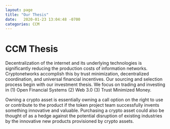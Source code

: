 ```yaml
---
layout: page
title: "Our Thesis"
date:   2020-01-23 13:04:48 -0700
categories: CCM
---
```

# CCM Thesis

Decentralization of the internet and its underlying technologies is significantly reducing the production costs of information networks. Cryptonetworks accomplish this by trust minimization, decentralized coordination, and universal financial incentives. Our sourcing and selection process begin with our investment thesis. We focus on trading and investing in (1) Open Financial Systems (2) Web 3.0 (3) Trust Minimized Money.


Owning a crypto asset is essentially owning a call option on the right to use or contribute to the product if the token 
project team successfully invents something innovative and valuable. Purchasing a crypto asset could also be thought of 
as a hedge against the potential disruption of existing industries by the innovative new products provisioned by crypto assets.
